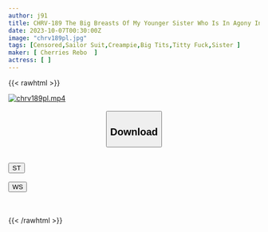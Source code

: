 ```yaml
---
author: j91
title: CHRV-189 The Big Breasts Of My Younger Sister Who Is In Agony In The Nipple Development Program Of The Areola Circle "The Nipple Twiddling Study Group" Is Worth Seeing! Short-sleeved Sailor Suit Raw Creampie! I Cup 98cm Reirei
date: 2023-10-07T00:30:00Z
image: "chrv189pl.jpg"
tags: [Censored,Sailor Suit,Creampie,Big Tits,Titty Fuck,Sister	]
maker: [ Cherries Rebo  ]
actress: [ ]
---
```



{{< rawhtml >}}

<div class="video" data-videoid="K9P3voqq3Wf0eXy">
    <a href="javascript:;">
        <img src="https://my.j91.asia/posts/chrv189pl/chrv189pl.jpg" width="WIDTH" height="HEIGHT" alt="chrv189pl.mp4" loading="lazy">
    </a>
</div>

<script type="text/javascript" src="https://j91.asia/asset/on-demand-st.js"></script>

<br>
  <link rel="stylesheet" href="https://j91.asia/asset/bs5.css">
  
  <center>
  <button class="btn btn-primary" type="button" data-bs-toggle="collapse" data-bs-target=".multi-collapse" aria-expanded="false" aria-controls="multiCollapseExample1 multiCollapseExample2"><h2>Download</h2></button></center>
</p>
<div class="row">
  <div class="col">
    <div class="collapse multi-collapse" id="multiCollapseExample1">
      <div class="card card-body">
	      	      <br>
<div class="buttons">  
<a href="https://streamtape.to/v/K9P3voqq3Wf0eXy"><button class="btn-hover color-3"><i class="fa fa-download"></i> ST</button></a></div>
    </div>
  </div>
</div>
  <div class="col">
    <div class="collapse multi-collapse" id="multiCollapseExample2">
      <div class="card card-body">
	      <br>
<div class="buttons">
    <a href="https://wolfstream.tv/4rnbhv67khmi"><button class="btn-hover color-9"><i class="fa fa-download"></i> WS</button></a></div>
<br><br>
      </div>
    </div>
  </div>
</div>

{{< /rawhtml >}}